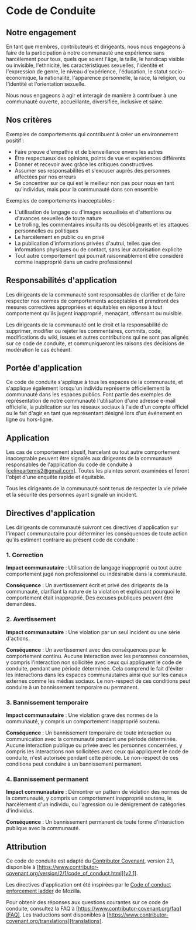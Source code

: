 # Code de Conduite

## Notre engagement

En tant que membres, contributeurs et dirigeants, nous nous engageons à faire de la participation à notre communauté une expérience sans harcèlement pour tous, quels que soient l'âge, la taille, le handicap visible ou invisible, l'ethnicité, les caractéristiques sexuelles, l'identité et l'expression de genre, le niveau d'expérience, l'éducation, le statut socio-économique, la nationalité, l'apparence personnelle, la race, la religion, ou l'identité et l'orientation sexuelle.

Nous nous engageons à agir et interagir de manière à contribuer à une communauté ouverte, accueillante, diversifiée, inclusive et saine.

## Nos critères

Exemples de comportements qui contribuent à créer un environnement positif :

* Faire preuve d'empathie et de bienveillance envers les autres
* Être respectueux des opinions, points de vue et expériences différents
* Donner et recevoir avec grâce les critiques constructives
* Assumer ses responsabilités et s'excuser auprès des personnes affectées par nos erreurs
* Se concentrer sur ce qui est le meilleur non pas pour nous en tant qu'individus, mais pour la communauté dans son ensemble

Exemples de comportements inacceptables :

* L'utilisation de langage ou d'images sexualisés et d'attentions ou d'avances sexuelles de toute nature
* Le trolling, les commentaires insultants ou désobligeants et les attaques personnelles ou politiques
* Le harcèlement en public ou en privé
* La publication d'informations privées d'autrui, telles que des informations physiques ou de contact, sans leur autorisation explicite
* Tout autre comportement qui pourrait raisonnablement être considéré comme inapproprié dans un cadre professionnel

## Responsabilités d'application

Les dirigeants de la communauté sont responsables de clarifier et de faire respecter nos normes de comportements acceptables et prendront des mesures correctives appropriées et équitables en réponse à tout comportement qu'ils jugent inapproprié, menaçant, offensant ou nuisible.

Les dirigeants de la communauté ont le droit et la responsabilité de supprimer, modifier ou rejeter les commentaires, commits, code, modifications du wiki, issues et autres contributions qui ne sont pas alignés sur ce code de conduite, et communiqueront les raisons des décisions de modération le cas échéant.

## Portée d'application

Ce code de conduite s'applique à tous les espaces de la communauté, et s'applique également lorsqu'un individu représente officiellement la communauté dans les espaces publics. Font partie des exemples de représentation de notre communauté l'utilisation d'une adresse e-mail officielle, la publication sur les réseaux sociaux à l'aide d'un compte officiel ou le fait d'agir en tant que représentant désigné lors d'un événement en ligne ou hors-ligne.

## Application

Les cas de comportement abusif, harcelant ou tout autre comportement inacceptable peuvent être signalés aux dirigeants de la communauté responsables de l'application du code de conduite à [celineartemis2@gmail.com]. Toutes les plaintes seront examinées et feront l'objet d'une enquête rapide et équitable.

Tous les dirigeants de la communauté sont tenus de respecter la vie privée et la sécurité des personnes ayant signalé un incident.

## Directives d'application

Les dirigeants de communauté suivront ces directives d'application sur l'impact communautaire pour déterminer les conséquences de toute action qu'ils estiment contraire au présent code de conduite :

### 1. Correction

**Impact communautaire** : Utilisation de langage inapproprié ou tout autre comportement jugé non professionnel ou indésirable dans la communauté.

**Conséquence** : Un avertissement écrit et privé des dirigeants de la communauté, clarifiant la nature de la violation et expliquant pourquoi le comportement était inapproprié. Des excuses publiques peuvent être demandées.

### 2. Avertissement

**Impact communautaire** : Une violation par un seul incident ou une série d'actions.

**Conséquence** : Un avertissement avec des conséquences pour le comportement continu. Aucune interaction avec les personnes concernées, y compris l'interaction non sollicitée avec ceux qui appliquent le code de conduite, pendant une période déterminée. Cela comprend le fait d'éviter les interactions dans les espaces communautaires ainsi que sur les canaux externes comme les médias sociaux. Le non-respect de ces conditions peut conduire à un bannissement temporaire ou permanent.

### 3. Bannissement temporaire

**Impact communautaire** : Une violation grave des normes de la communauté, y compris un comportement inapproprié soutenu.

**Conséquence** : Un bannissement temporaire de toute interaction ou communication avec la communauté pendant une période déterminée. Aucune interaction publique ou privée avec les personnes concernées, y compris les interactions non sollicitées avec ceux qui appliquent le code de conduite, n'est autorisée pendant cette période. Le non-respect de ces conditions peut conduire à un bannissement permanent.

### 4. Bannissement permanent

**Impact communautaire** : Démontrer un pattern de violation des normes de la communauté, y compris un comportement inapproprié soutenu, le harcèlement d'un individu, ou l'agression ou le dénigrement de catégories d'individus.

**Conséquence** : Un bannissement permanent de toute forme d'interaction publique avec la communauté.

## Attribution

Ce code de conduite est adapté du [Contributor Covenant][homepage], version 2.1,
disponible à [https://www.contributor-covenant.org/version/2/1/code_of_conduct.html][v2.1].

Les directives d'application ont été inspirées par le [Code of conduct enforcement ladder][enforcement] de Mozilla.

Pour obtenir des réponses aux questions courantes sur ce code de conduite, consultez la FAQ à
[https://www.contributor-covenant.org/faq][FAQ]. Les traductions sont disponibles à
[https://www.contributor-covenant.org/translations][translations].

[homepage]: https://www.contributor-covenant.org
[v2.1]: https://www.contributor-covenant.org/version/2/1/code_of_conduct.html
[enforcement]: https://github.com/mozilla/diversity
[FAQ]: https://www.contributor-covenant.org/faq
[translations]: https://www.contributor-covenant.org/translations 
